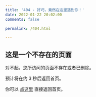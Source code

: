 ```yaml
---
title: '404 - 好巧，竟然在这里遇到你！'
date: 2022-01-22 20:02:00
comments: false

permalink: /404.html

---
```




<!-- markdownlint-disable MD039 MD033 -->

## 这是一个不存在的页面

对不起，您所访问的页面不存在或者已删除。

预计将在约 <span id="timeout">3</span> 秒后返回首页。

你可以 [点这里](https://w1evy.github.io/) 直接返回首页。

<script>

let countTime = 3;



function count() {

  document.getElementById('timeout').textContent = countTime;
  countTime -= 1;
  if(countTime === 0){
    location.href = "https://w1evy.github.io/";
  }
  setTimeout(() => {
    count();
  }, 1000);
}

count();
</script>
